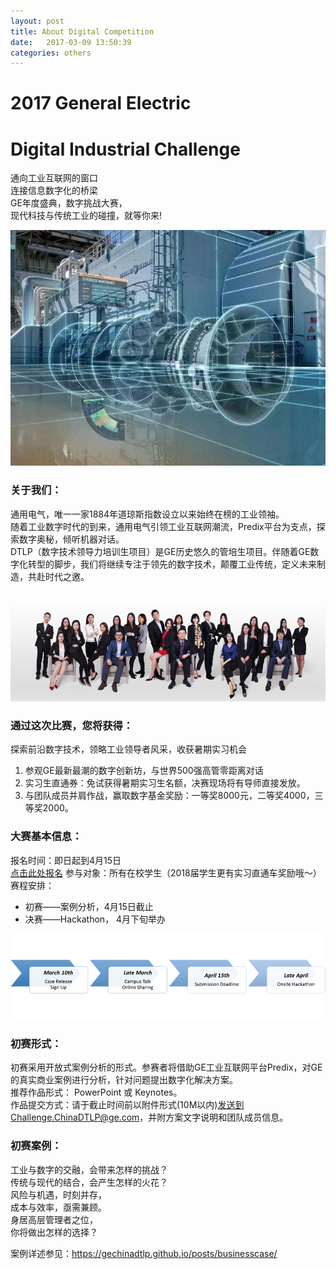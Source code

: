 ```yaml
---
layout: post
title: About Digital Competition
date:   2017-03-09 13:50:39
categories: others
---
```


# 2017 General Electric
# Digital Industrial Challenge
通向工业互联网的窗口  
连接信息数字化的桥梁  
GE年度盛典，数字挑战大赛，  
现代科技与传统工业的碰撞，就等你来!  

![GE Company](/static/img/engine.png)

### 关于我们：  
通用电气，唯一一家1884年道琼斯指数设立以来始终在榜的工业领袖。  
随着工业数字时代的到来，通用电气引领工业互联网潮流，Predix平台为支点，探索数字奥秘，倾听机器对话。  
DTLP（数字技术领导力培训生项目）是GE历史悠久的管培生项目。伴随着GE数字化转型的脚步，我们将继续专注于领先的数字技术，颠覆工业传统，定义未来制造，共赴时代之邀。  

![DTLP members](/static/img/us.png)

### 通过这次比赛，您将获得：  
探索前沿数字技术，领略工业领导者风采，收获暑期实习机会  
1.	参观GE最新最潮的数字创新坊，与世界500强高管零距离对话
2.	实习生直通券：免试获得暑期实习生名额，决赛现场将有导师直接发放。
3.	与团队成员并肩作战，赢取数字基金奖励：一等奖8000元，二等奖4000，三等奖2000。  

### 大赛基本信息：  
报名时间：即日起到4月15日  
[点击此处报名][singup]
参与对象：所有在校学生（2018届学生更有实习直通车奖励哦～）  
赛程安排：
* 初赛——案例分析，4月15日截止  
* 决赛——Hackathon， 4月下旬举办  

![competition flow](/static/img/competitionFlow.png)

### 初赛形式：  
初赛采用开放式案例分析的形式。参赛者将借助GE工业互联网平台Predix，对GE的真实商业案例进行分析，针对问题提出数字化解决方案。  
推荐作品形式： PowerPoint 或 Keynotes。  
作品提交方式：请于截止时间前以附件形式(10M以内)发送到Challenge.ChinaDTLP@ge.com，并附方案文字说明和团队成员信息。  

### 初赛案例：  
工业与数字的交融，会带来怎样的挑战？  
传统与现代的结合，会产生怎样的火花？  
风险与机遇，时刻并存，  
成本与效率，亟需兼顾。  
身居高层管理者之位，  
你将做出怎样的选择？  

案例详述参见：https://gechinadtlp.github.io/posts/businesscase/

[singup]: https://www.wenjuan.com/s/eQR7je/?share=1&newpublish=1&from=singlemessage&isappinstalled=0
